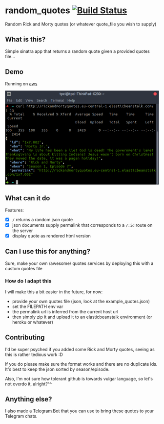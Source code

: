 # random_quotes [![Build Status](https://travis-ci.org/TPei/random_quotes.svg?branch=master)](https://travis-ci.org/TPei/random_quotes)

Random Rick and Morty quotes (or whatever quote_file you wish to supply)

## What is this?
Simple sinatra app that returns a random quote given a provided quotes
file...

## Demo
Running on [aws](http://rickandmortyquotes.eu-central-1.elasticbeanstalk.com/)

![curl demo](https://raw.githubusercontent.com/TPei/random_quotes/master/api_demo.png)

## What can it do
Features:
- [x] `/` returns a random json quote
- [x] json documents supply permalink that corresponds to a `/:id` route on the
  server
- [x] display quote as rendered html version

## Can I use this for anything?
Sure, make your own /awesome/ quotes services by deploying this with a
custom quotes file

### How do I adapt this
I will make this a bit easier in the future, for now:
- provide your own quotes file (json, look at the example_quotes.json)
- set the FILEPATH env var
- the permalink url is inferred from the current host url
- then simply zip it and upload it to an elasticbeanstalk environment (or
heroku or whatever)

## Contributing
I'd be super psyched if you added some Rick and Morty quotes, seeing as
this is rather tedious work :D

If you do please make sure the format works and there are no duplicate
ids. It's best to keep the json sorted by season/episode.

Also, I'm not sure how tolerant github is towards vulgar language, so
let's not overdo it, alright?^^

## Anything else?
I also made a [Telegram Bot](https://github.com/TPei/Random-Quotes-Telegram-Bot) that you can use to bring these quotes to your Telegram chats.
